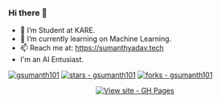 ### Hi there 👋

<!--
**gsumanth101/gsumanth101** is a ✨ _special_ ✨ repository because its `README.md` (this file) appears on your GitHub profile.

Here are some ideas to get you started:



<!--  - 👯 I’m looking to collaborate on ... 
- 🤔 I’m looking for help with ...
- 💬 Ask me about ... 
- 📫 How to reach me: ...
- 😄 Pronouns: ...
- ⚡ Fun fact: ...
-->
- 🔭 I’m Student at KARE.
- 🌱 I’m currently learning on Machine Learning.
- 📫 Reach me at: https://sumanthyadav.tech
- I'm an AI Entusiast.


[![gsumanth101](https://img.shields.io/static/v1?label=gsumanth101&message=gsumanth101&color=blue&logo=github)](https://github.com/gsumanth101/gsumanth101 "Go to GitHub repo")
[![stars - gsumanth101](https://img.shields.io/github/stars/gsumanth101/gsumanth101?style=social)](https://github.com/gsumanth101/gsumanth101)
[![forks - gsumanth101](https://img.shields.io/github/forks/gsumanth101/gsumanth101?style=social)](https://github.com/gsumanth101/gsumanth101)





<div align="center">



[![View site - GH Pages](https://img.shields.io/badge/View_site-GH_Pages-2ea44f?style=for-the-badge)](https://sumanthyadav.tech)

</div>


